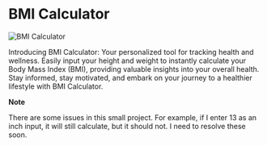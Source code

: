 # BMI Calculator

![BMI Calculator](https://res.cloudinary.com/dr1nwz8am/image/upload/v1716976071/bmi_calculator_by_sakibsnaz_xgyp6k.png)

Introducing BMI Calculator: Your personalized tool for tracking health and wellness. Easily input your height and weight to instantly calculate your Body Mass Index (BMI), providing valuable insights into your overall health. Stay informed, stay motivated, and embark on your journey to a healthier lifestyle with BMI Calculator.

**Note** 

There are some issues in this small project. For example, if I enter 13 as an inch input, it will still calculate, but it should not. I need to resolve these soon.